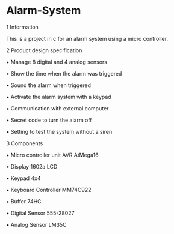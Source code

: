 # Alarm-System

1 Information

This is a project in c for an alarm system using a micro controller.


2 Product design specification

• Manage 8 digital and 4 analog sensors

• Show the time when the alarm was triggered

• Sound the alarm when triggered

• Activate the alarm system with a keypad

• Communication with external computer

• Secret code to turn the alarm off

• Setting to test the system without a siren


3 Components

• Micro controller unit
AVR AtMega16

• Display
1602a LCD

• Keypad 4x4

• Keyboard Controller
MM74C922

• Buffer
74HC

• Digital Sensor
555-28027

• Analog Sensor
LM35C
